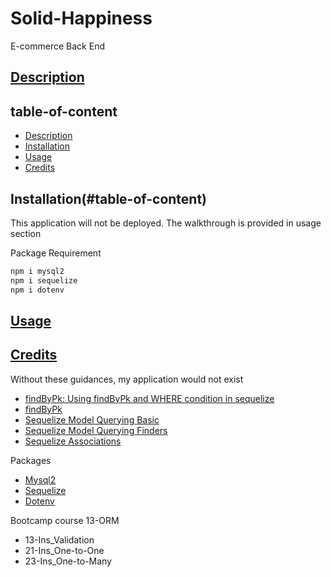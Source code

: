 # Solid-Happiness
E-commerce Back End
## [Description](#table-of-content)

## table-of-content
* [Description](#description)
* [Installation](#installation)
* [Usage](#usage)
* [Credits](#credits)

## Installation(#table-of-content)
This application will not be deployed. The walkthrough is provided in usage section

Package Requirement
```bash
npm i mysql2
npm i sequelize
npm i dotenv
```
## [Usage](#table-of-content)


## [Credits](#table-of-content)
Without these guidances, my application would not exist

* [findByPk: Using findByPk and WHERE condition in sequelize](https://stackoverflow.com/questions/59111392/using-findbypk-and-where-condition-in-sequelize)
* [findByPk](https://www.tabnine.com/code/javascript/functions/sequelize/Model/findByPk)
* [Sequelize Model Querying Basic](https://sequelize.org/docs/v6/core-concepts/model-querying-basics/)
* [Sequelize Model Querying Finders](https://sequelize.org/docs/v6/core-concepts/model-querying-finders/)
* [Sequelize Associations](https://sequelize.org/docs/v6/core-concepts/assocs/)

Packages
* [Mysql2](https://www.npmjs.com/package/mysql2)
* [Sequelize](https://www.npmjs.com/package/sequelize)
* [Dotenv](https://www.npmjs.com/package/dotenv)

Bootcamp course 13-ORM
* 13-Ins_Validation
* 21-Ins_One-to-One
* 23-Ins_One-to-Many